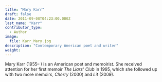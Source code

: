 ```yaml
---
title: "Mary Karr"
draft: false
date: 2011-09-08T04:23:00.000Z
last_name: "Karr"
contributor_type:
  - Author
image:
  file: Karr_Mary.jpg
description: "Contemporary American poet and writer"
weight:
---
```


Mary Karr (1955– ) is an American poet and memoirist. She received attention for her first memoir _The Liars’ Club_ in 1995, which she followed up with two more memoirs, _Cherry_ (2000) and _Lit_ (2009).

